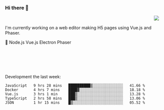 ### Hi there 👋

<img align="right" src="https://github-readme-stats.vercel.app/api?username=jasonpanggo"/>

<br>
<p align="left">
I'm currently working on a web editor making H5 pages using Vue.js and Phaser.
</p>
<p align="left">
📖 Node.js Vue.js Electron Phaser
</p>
<br>
<br>
<br>
<br>

Development the last week:
<!--START_SECTION:waka-->
```text
JavaScript   9 hrs 28 mins   ██████████▒░░░░░░░░░░░░░░   41.66 % 
Docker       4 hrs 7 mins    ████▓░░░░░░░░░░░░░░░░░░░░   18.18 % 
Vue.js       3 hrs 1 min     ███▒░░░░░░░░░░░░░░░░░░░░░   13.28 % 
TypeScript   2 hrs 58 mins   ███▒░░░░░░░░░░░░░░░░░░░░░   13.06 % 
JSON         1 hr 15 mins    █▒░░░░░░░░░░░░░░░░░░░░░░░   05.52 % 
```
<!--END_SECTION:waka-->

<!--
**JASONPANGGO/jasonpanggo** is a ✨ _special_ ✨ repository because its `README.md` (this file) appears on your GitHub profile.

Here are some ideas to get you started:

- 🔭 I’m currently working on ...
- 🌱 I’m currently learning ...
- 👯 I’m looking to collaborate on ...
- 🤔 I’m looking for help with ...
- 💬 Ask me about ...
- 📫 How to reach me: ...
- 😄 Pronouns: ...
- ⚡ Fun fact: ...
-->
